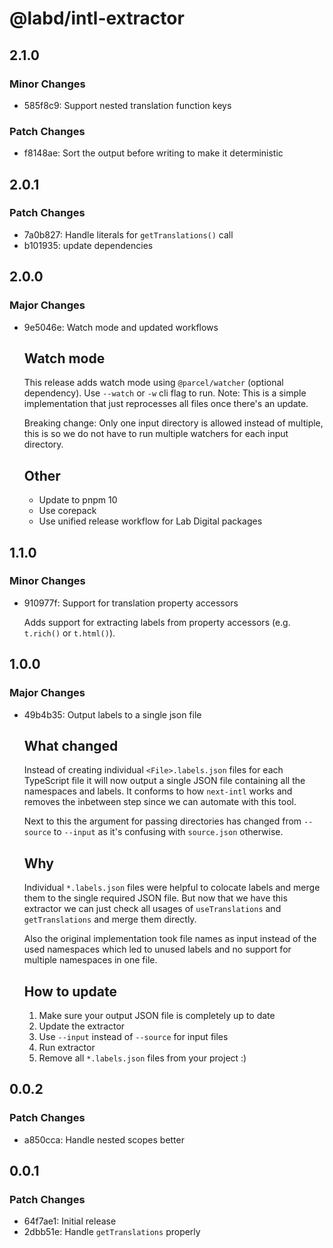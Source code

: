 # @labd/intl-extractor

## 2.1.0

### Minor Changes

- 585f8c9: Support nested translation function keys

### Patch Changes

- f8148ae: Sort the output before writing to make it deterministic

## 2.0.1

### Patch Changes

- 7a0b827: Handle literals for `getTranslations()` call
- b101935: update dependencies

## 2.0.0

### Major Changes

- 9e5046e: Watch mode and updated workflows

  ## Watch mode

  This release adds watch mode using `@parcel/watcher` (optional dependency). Use `--watch` or `-w` cli flag to run.
  Note: This is a simple implementation that just reprocesses all files once there's an update.

  Breaking change: Only one input directory is allowed instead of multiple, this is so we do not have to run multiple watchers for each input directory.

  ## Other

  - Update to pnpm 10
  - Use corepack
  - Use unified release workflow for Lab Digital packages

## 1.1.0

### Minor Changes

- 910977f: Support for translation property accessors

  Adds support for extracting labels from property accessors (e.g. `t.rich()` or `t.html()`).

## 1.0.0

### Major Changes

- 49b4b35: Output labels to a single json file

  ## What changed

  Instead of creating individual `<File>.labels.json` files for each TypeScript file it will now output a single JSON file containing all the namespaces and labels.
  It conforms to how `next-intl` works and removes the inbetween step since we can automate with this tool.

  Next to this the argument for passing directories has changed from `--source` to `--input` as it's confusing with `source.json` otherwise.

  ## Why

  Individual `*.labels.json` files were helpful to colocate labels and merge them to the single required JSON file. But now that we have this extractor we can just check all usages of `useTranslations` and `getTranslations` and merge them directly.

  Also the original implementation took file names as input instead of the used namespaces which led to unused labels and no support for multiple namespaces in one file.

  ## How to update

  1. Make sure your output JSON file is completely up to date
  2. Update the extractor
  3. Use `--input` instead of `--source` for input files
  4. Run extractor
  5. Remove all `*.labels.json` files from your project :)

## 0.0.2

### Patch Changes

- a850cca: Handle nested scopes better

## 0.0.1

### Patch Changes

- 64f7ae1: Initial release
- 2dbb51e: Handle `getTranslations` properly
